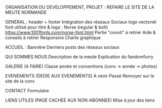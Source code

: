 ORGANISATION DU DEVELOPPEMENT, PROJET : REFAIRE LE SITE DE LA MEUTE NORMANDE

GENERAL :
    header + footer
    Intégration des réseaux Sociaux
    logo vectoriel
    font utilisé pour titre & logo : Norse (regular & bolt) https://www.1001fonts.com/norse-font.html
    Partie "covoit" à retirer
    Aide & conseils à retirer
    Responsive
    Charte graphique

ACCUEIL :
    Bannière
    Derniers posts des réseaux sociaux

QUI SOMMES NOUS
    Description de la meute
    Explication du fandomfurry

GALERIE (A FAIRE)
    Classe année et conventions (conv -> année -> photos)

EVENEMENTS (DEDIE AUX EVENEMENTS)
    A venir
    Passé
    Renvoyer sur le site de la conv

CONTACT
    Formulaire

LIENS UTILES (PAGE CACHEE AUX NON-ABONNEE)
    Mise à jour des liens
